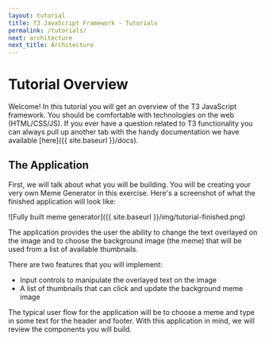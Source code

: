 ```yaml
---
layout: tutorial
title: T3 JavaScript Framework - Tutorials
permalink: /tutorials/
next: architecture
next_title: Architecture
---
```


# Tutorial Overview

Welcome! In this tutorial you will get an overview of the T3 JavaScript framework. You should be comfortable with technologies on the web (HTML/CSS/JS). If you ever have a question related to T3 functionality you can always pull up another tab with the handy documentation we have available [here]({{ site.baseurl }}/docs).

## The Application

First, we will talk about what you will be building. You will be creating your very own Meme Generator in this exercise. Here's a screenshot of what the finished application will look like:

![Fully built meme generator]({{ site.baseurl }}/img/tutorial-finished.png)

The application provides the user the ability to change the text overlayed on the image and to choose the background image (the meme) that will be used from a list of available thumbnails.

There are two features that you will implement:

- Input controls to manipulate the overlayed text on the image
- A list of thumbnails that can click and update the background meme image

The typical user flow for the application will be to choose a meme and type in some text for the header and footer. With this application in mind, we will review the components you will build.

